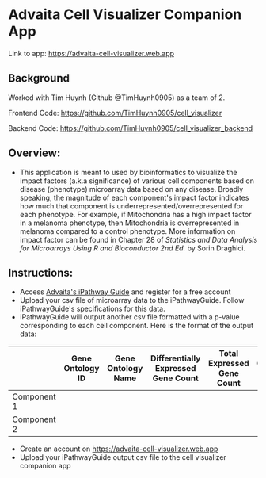# Advaita Cell Visualizer Companion App

Link to app: https://advaita-cell-visualizer.web.app

## Background
Worked with Tim Huynh (Github @TimHuynh0905) as a team of 2.

Frontend Code: https://github.com/TimHuynh0905/cell_visualizer

Backend Code: https://github.com/TimHuynh0905/cell_visualizer_backend

## Overview:
- This application is meant to used by bioinformatics to visualize the impact factors (a.k.a significance) of various cell components based on disease (phenotype) microarray data based on any disease. Broadly speaking, the magnitude of each component's impact factor indicates how much that component is underrepresented/overrepresented for each phenotype. For example, if Mitochondria has a high impact factor in a melanoma phenotype, then Mitochondria is overrepresented in melanoma compared to a control phenotype. More information on impact factor can be found in Chapter 28 of *Statistics and Data Analysis for Microarrays Using R and Bioconductor 2nd Ed.* by Sorin Draghici.

## Instructions:
- Access [Advaita's iPathway Guide](https://advaitabio.com/ipathwayguide/) and register for a free account
- Upload your csv file of microarray data to the iPathwayGuide. Follow iPathwayGuide's specifications for this data.
- iPathwayGuide will output another csv file formatted with a p-value corresponding to each cell component. Here is the format of the output data:

|   | Gene Ontology ID | Gene Ontology Name | Differentially Expressed Gene Count | Total Expressed Gene Count | Component P-value|
|----|-----------------|--------------------|-------------------------------------|----------------------------|----------------------------|
|Component 1|          |                    |                                     |                            |                            |
|Component 2|          |                    |                                     |                            |                            |

- Create an account on https://advaita-cell-visualizer.web.app
- Upload your iPathwayGuide output csv file to the cell visualizer companion app
